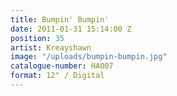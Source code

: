 ```yaml
---
title: Bumpin' Bumpin'
date: 2011-01-31 15:14:00 Z
position: 35
artist: Kreayshawn
image: "/uploads/bumpin-bumpin.jpg"
catalogue-number: HA007
format: 12" / Digital
---
```


